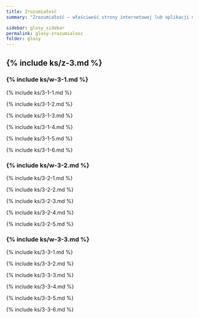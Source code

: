 ```yaml
---
title: Zrozumiałość
summary: "Zrozumiałość – właściwość strony internetowej lub aplikacji mobilnej umożliwiająca użytkownikowi tych stron i aplikacji zrozumienie treści i sposobu ich prezentacji."

sidebar: glosy_sidebar
permalink: glosy-zrozumialosc
folder: glosy
---
```


## {% include ks/z-3.md %} 

### {% include ks/w-3-1.md %} 
{% include ks/3-1-1.md %} 

{% include ks/3-1-2.md %} 

{% include ks/3-1-3.md %} 

{% include ks/3-1-4.md %} 

{% include ks/3-1-5.md %} 

{% include ks/3-1-6.md %} 

### {% include ks/w-3-2.md %} 
{% include ks/3-2-1.md %} 

{% include ks/3-2-2.md %} 

{% include ks/3-2-3.md %} 

{% include ks/3-2-4.md %} 

{% include ks/3-2-5.md %} 

### {% include ks/w-3-3.md %} 
{% include ks/3-3-1.md %} 

{% include ks/3-3-2.md %} 

{% include ks/3-3-3.md %} 

{% include ks/3-3-4.md %} 

{% include ks/3-3-5.md %} 

{% include ks/3-3-6.md %} 